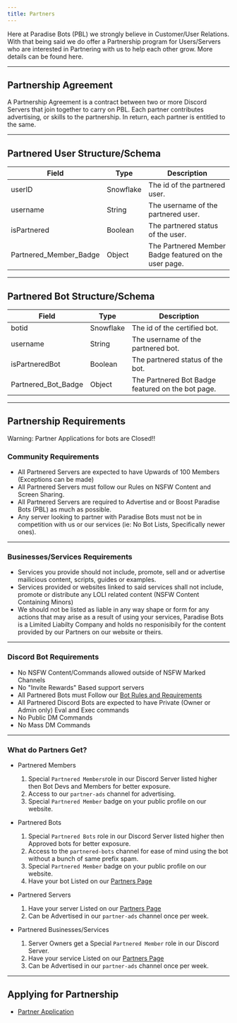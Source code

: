 ```yaml
---
title: Partners
---
```


Here at Paradise Bots (PBL) we strongly believe in Customer/User Relations. 
With that being said we do offer a Partnership program for Users/Servers who are interested in Partnering with us to help each other grow. More details can be found here.

---

## Partnership Agreement
A Partnership Agreement is a contract between two or more Discord Servers that join together to carry on PBL.
Each partner contributes advertising, or skills to the partnership. In return, each partner is entitled to the same. 

---

## Partnered User Structure/Schema
| Field	| Type | Description
|--------------|----------|--------------|
userID | Snowflake | The id of the partnered user.
username | String | The username of the partnered user.
isPartnered | Boolean | The partnered status of the user.
Partnered_Member_Badge | Object | The Partnered Member Badge featured on the user page.

--- 

## Partnered Bot Structure/Schema
| Field	| Type | Description
|--------------|----------|--------------|
botid | Snowflake | The id of the certified bot.
username | String | The username of the partnered bot.
isPartneredBot | Boolean  | The partnered status of the bot.
Partnered_Bot_Badge | Object | The Partnered Bot Badge featured on the bot page.

---

## Partnership Requirements

<Alert type="error">

Warning: Partner Applications for bots are Closed!!

</Alert>

### Community Requirements
* All Partnered Servers are expected to have Upwards of 100 Members (Exceptions can be made)
* All Partnered Servers must follow our Rules on NSFW Content and Screen Sharing.
* All Partnered Servers are required to Advertise and or Boost Paradise Bots (PBL) as much as possible.
* Any server looking to partner with Paradise Bots must not be in competition with us or our services (ie: No Bot Lists, Specifically newer ones).

---

### Businesses/Services Requirements
* Services you provide should not include, promote, sell and or advertise mailicious content, scripts, guides or examples.
* Services provided or websites linked to said services shall not include, promote or distribute any LOLI related content (NSFW Content Containing Minors)
* We should not be listed as liable in any way shape or form for any actions that may arise as a result of using your services, Paradise Bots is a Limited Liabilty Company and holds no responisibily for the content provided by our Partners on our website or theirs. 

---

### Discord Bot Requirements
* No NSFW Content/Commands allowed outside of NSFW Marked Channels
* No "Invite Rewards" Based support servers
* All Partnered Bots must Follow our [Bot Rules and Requirements](https://paradisebots.net/botrules) 
* All Partnered Discord Bots are expected to have Private (Owner or Admin only) Eval and Exec commands
* No Public DM Commands
* No Mass DM Commands

---

### What do Partners Get?
* Partnered Members
  1. Special `Partnered Members`role in our Discord Server listed higher then Bot Devs and Members for better exposure.
  2. Access to our `partner-ads` channel for advertising.
  3. Special `Partnered Member` badge on your public profile on our website.

* Partnered Bots
  1. Special `Partnered Bots` role in our Discord Server listed higher then Approved bots for better exposure.
  2. Access to the `partnered-bots` channel for ease of mind using the bot without a bunch of same prefix spam.
  3. Special `Partnered Member` badge on your public profile on our website.
  4. Have your bot Listed on our [Partners Page](https://paradisebots.net/partners)

* Partnered Servers
  1. Have your server Listed on our [Partners Page](https://paradisebots.net/partners)
  2. Can be Advertised in our `partner-ads` channel once per week.

* Partnered Businesses/Services
  1. Server Owners get a Special `Partnered Member` role in our Discord Server.
  2. Have your service Listed on our [Partners Page](https://paradisebots.net/partners)
  3. Can be Advertised in our `partner-ads` channel once per week.


---

## Applying for Partnership
* [Partner Application](https://paradisebots.net/apps/partner)
